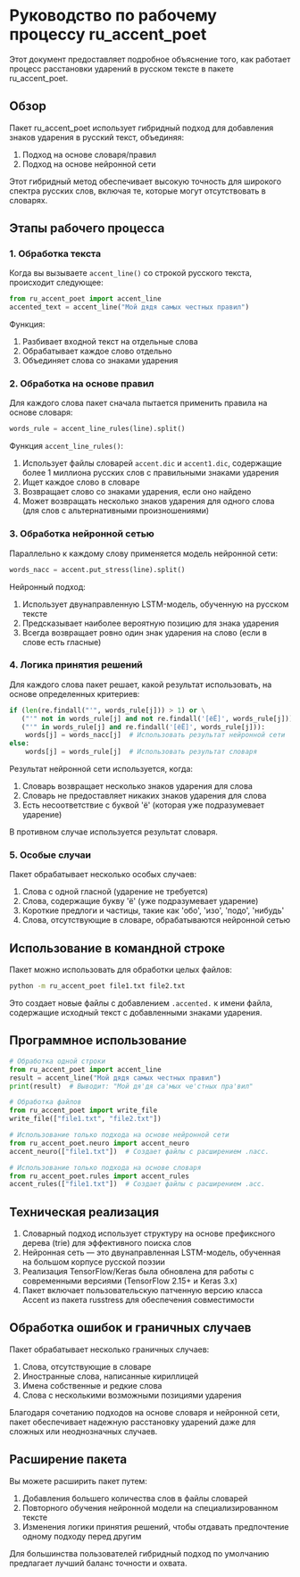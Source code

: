 # Руководство по рабочему процессу ru_accent_poet

Этот документ предоставляет подробное объяснение того, как работает процесс расстановки ударений в русском тексте в пакете ru_accent_poet.

## Обзор

Пакет ru_accent_poet использует гибридный подход для добавления знаков ударения в русский текст, объединяя:
1. Подход на основе словаря/правил
2. Подход на основе нейронной сети

Этот гибридный метод обеспечивает высокую точность для широкого спектра русских слов, включая те, которые могут отсутствовать в словарях.

## Этапы рабочего процесса

### 1. Обработка текста

Когда вы вызываете `accent_line()` со строкой русского текста, происходит следующее:

```python
from ru_accent_poet import accent_line
accented_text = accent_line("Мой дядя самых честных правил")
```

Функция:
1. Разбивает входной текст на отдельные слова
2. Обрабатывает каждое слово отдельно
3. Объединяет слова со знаками ударения

### 2. Обработка на основе правил

Для каждого слова пакет сначала пытается применить правила на основе словаря:

```python
words_rule = accent_line_rules(line).split()
```

Функция `accent_line_rules()`:
1. Использует файлы словарей `accent.dic` и `accent1.dic`, содержащие более 1 миллиона русских слов с правильными знаками ударения
2. Ищет каждое слово в словаре
3. Возвращает слово со знаками ударения, если оно найдено
4. Может возвращать несколько знаков ударения для одного слова (для слов с альтернативными произношениями)

### 3. Обработка нейронной сетью

Параллельно к каждому слову применяется модель нейронной сети:

```python
words_nacc = accent.put_stress(line).split()
```

Нейронный подход:
1. Использует двунаправленную LSTM-модель, обученную на русском тексте
2. Предсказывает наиболее вероятную позицию для знака ударения
3. Всегда возвращает ровно один знак ударения на слово (если в слове есть гласные)

### 4. Логика принятия решений

Для каждого слова пакет решает, какой результат использовать, на основе определенных критериев:

```python
if (len(re.findall("'", words_rule[j])) > 1) or \
   ("'" not in words_rule[j] and not re.findall('[ёЁ]', words_rule[j])) or \
   ("'" in words_rule[j] and re.findall('[ёЁ]', words_rule[j])):
    words[j] = words_nacc[j]  # Использовать результат нейронной сети
else:
    words[j] = words_rule[j]  # Использовать результат словаря
```

Результат нейронной сети используется, когда:
1. Словарь возвращает несколько знаков ударения для слова
2. Словарь не предоставляет никаких знаков ударения для слова
3. Есть несоответствие с буквой 'ё' (которая уже подразумевает ударение)

В противном случае используется результат словаря.

### 5. Особые случаи

Пакет обрабатывает несколько особых случаев:
1. Слова с одной гласной (ударение не требуется)
2. Слова, содержащие букву 'ё' (уже подразумевает ударение)
3. Короткие предлоги и частицы, такие как 'обо', 'изо', 'подо', 'нибудь'
4. Слова, отсутствующие в словаре, обрабатываются нейронной сетью

## Использование в командной строке

Пакет можно использовать для обработки целых файлов:

```bash
python -m ru_accent_poet file1.txt file2.txt
```

Это создает новые файлы с добавлением `.accented.` к имени файла, содержащие исходный текст с добавленными знаками ударения.

## Программное использование

```python
# Обработка одной строки
from ru_accent_poet import accent_line
result = accent_line("Мой дядя самых честных правил")
print(result)  # Выводит: "Мой дя'дя са'мых че'стных пра'вил"

# Обработка файлов
from ru_accent_poet import write_file
write_file(["file1.txt", "file2.txt"])

# Использование только подхода на основе нейронной сети
from ru_accent_poet.neuro import accent_neuro
accent_neuro(["file1.txt"])  # Создает файлы с расширением .nacc.

# Использование только подхода на основе словаря
from ru_accent_poet.rules import accent_rules
accent_rules(["file1.txt"])  # Создает файлы с расширением .acc.
```

## Техническая реализация

1. Словарный подход использует структуру на основе префиксного дерева (trie) для эффективного поиска слов
2. Нейронная сеть — это двунаправленная LSTM-модель, обученная на большом корпусе русской поэзии
3. Реализация TensorFlow/Keras была обновлена для работы с современными версиями (TensorFlow 2.15+ и Keras 3.x)
4. Пакет включает пользовательскую патченную версию класса Accent из пакета russtress для обеспечения совместимости

## Обработка ошибок и граничных случаев

Пакет обрабатывает несколько граничных случаев:
1. Слова, отсутствующие в словаре
2. Иностранные слова, написанные кириллицей
3. Имена собственные и редкие слова
4. Слова с несколькими возможными позициями ударения

Благодаря сочетанию подходов на основе словаря и нейронной сети, пакет обеспечивает надежную расстановку ударений даже для сложных или неоднозначных случаев.

## Расширение пакета

Вы можете расширить пакет путем:
1. Добавления большего количества слов в файлы словарей
2. Повторного обучения нейронной модели на специализированном тексте
3. Изменения логики принятия решений, чтобы отдавать предпочтение одному подходу перед другим

Для большинства пользователей гибридный подход по умолчанию предлагает лучший баланс точности и охвата.